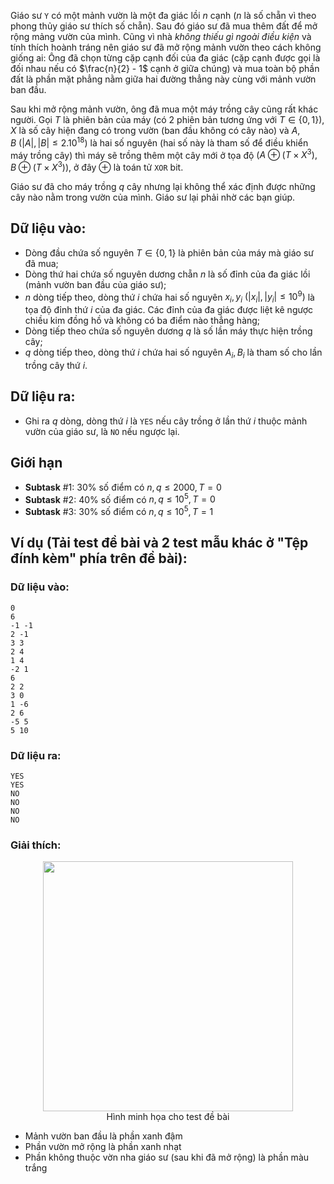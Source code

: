 Giáo sư `Y` có một mảnh vườn là một đa giác lồi $n$ cạnh ($n$ là số chẵn vì theo phong thủy giáo sư thích số chẵn). Sau đó giáo sư đã mua thêm đất để mở rộng mảng vườn của mình. Cũng vì nhà *không thiếu gì ngoài điều kiện* và tính thích hoành tráng nên giáo sư đã mở rộng mảnh vườn theo cách không giống ai: Ông đã chọn từng cặp cạnh đối của đa giác (cặp cạnh được gọi là đối nhau nếu có $\frac{n}{2} - 1$ cạnh ở giữa chúng) và mua toàn bộ phần đất là phần mặt phẳng nằm giữa hai đường thẳng này cùng với mảnh vườn ban đầu.

Sau khi mở rộng mảnh vườn, ông đã mua một máy trồng cây cũng rất khác người. Gọi $T$ là phiên bản của máy (có $2$ phiên bản tương ứng với $T\in \{0, 1\}$), $X$ là số cây hiện đang có trong vườn (ban đầu không có cây nào) và $A, B\ (|A|, |B| \le 2.10^{18})$ là hai số nguyên (hai số này là tham số để điều khiển máy trồng cây) thì máy sẽ trồng thêm một cây mới ở tọa độ $(A \oplus (T\times X^3), B \oplus (T\times X^3))$, ở đây $\oplus$ là toán tử `XOR` bit.

Giáo sư đã cho máy trồng $q$ cây nhưng lại không thể xác định được những cây nào nằm trong vườn của mình. Giáo sư lại phải nhờ các bạn giúp.

## Dữ liệu vào:
- Dòng đầu chứa số nguyên $T \in \{0, 1\}$ là phiên bản của máy mà giáo sư đã mua;
- Dòng thứ hai chứa số nguyên dương chẵn $n$ là số đỉnh của đa giác lồi (mảnh vườn ban đầu của giáo sư);
- $n$ dòng tiếp theo, dòng thứ $i$ chứa hai số nguyên $x_i, y_i \ (|x_i|, |y_i|\le 10^9)$ là tọa độ đỉnh thứ $i$ của đa giác. Các đỉnh của đa giác được liệt kê ngược chiều kim đồng hồ và không có ba điểm nào thẳng hàng;
- Dòng tiếp theo chứa số nguyên dương $q$ là số lần máy thực hiện trồng cây;
- $q$ dòng tiếp theo, dòng thứ $i$ chứa hai số nguyên $A_i, B_i$ là tham số cho lần trồng cây thứ $i$.

## Dữ liệu ra:
- Ghi ra $q$ dòng, dòng thứ $i$ là `YES` nếu cây trồng ở lần thứ $i$ thuộc mảnh vườn của giáo sư, là `NO` nếu ngược lại.

## Giới hạn
- **Subtask** $\#1$: $30\%$ số điểm có $n, q \le 2000, T=0$
- **Subtask** $\#2$: $40\%$ số điểm có $n, q \le 10^5, T=0$
- **Subtask** $\#3$: $30\%$ số điểm có $n, q \le 10^5, T=1$

## Ví dụ (Tải test đề bài và 2 test mẫu khác ở "Tệp đính kèm" phía trên đề bài):
### Dữ liệu vào:
```
0
6
-1 -1
2 -1
3 3
2 4
1 4
-2 1
6
2 2
3 0
1 -6
2 6
-5 5
5 10
```

### Dữ liệu ra:
```
YES
YES
NO
NO
NO
NO
```

### Giải thích:
<center><img src="/images/problems/1503/treeagain.svg" width=400px></center>
<center>Hình minh họa cho test đề bài</center>

- Mảnh vườn ban đầu là phần xanh đậm
- Phần vườn mở rộng là phần xanh nhạt
- Phần không thuộc vờn nha giáo sư (sau khi đã mở rộng) là phần màu trắng